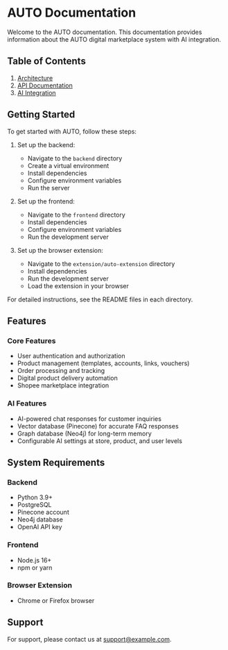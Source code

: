 # AUTO Documentation

Welcome to the AUTO documentation. This documentation provides information about the AUTO digital marketplace system with AI integration.

## Table of Contents

1. [Architecture](architecture.md)
2. [API Documentation](api.md)
3. [AI Integration](ai-integration.md)

## Getting Started

To get started with AUTO, follow these steps:

1. Set up the backend:
   - Navigate to the `backend` directory
   - Create a virtual environment
   - Install dependencies
   - Configure environment variables
   - Run the server

2. Set up the frontend:
   - Navigate to the `frontend` directory
   - Install dependencies
   - Configure environment variables
   - Run the development server

3. Set up the browser extension:
   - Navigate to the `extension/auto-extension` directory
   - Install dependencies
   - Run the development server
   - Load the extension in your browser

For detailed instructions, see the README files in each directory.

## Features

### Core Features

- User authentication and authorization
- Product management (templates, accounts, links, vouchers)
- Order processing and tracking
- Digital product delivery automation
- Shopee marketplace integration

### AI Features

- AI-powered chat responses for customer inquiries
- Vector database (Pinecone) for accurate FAQ responses
- Graph database (Neo4j) for long-term memory
- Configurable AI settings at store, product, and user levels

## System Requirements

### Backend
- Python 3.9+
- PostgreSQL
- Pinecone account
- Neo4j database
- OpenAI API key

### Frontend
- Node.js 16+
- npm or yarn

### Browser Extension
- Chrome or Firefox browser

## Support

For support, please contact us at support@example.com.
